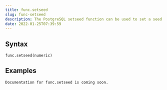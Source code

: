 ```yaml
---
title: func.setseed
slug: func-setseed
description: The PostgreSQL setseed function can be used to set a seed for the next time that you call the random function
date: 2022-01-25T07:39:59
---
```



## Syntax



```
func.setseed(numeric)
```


## Examples



```
Documentation for func.setseed is coming soon.
```
